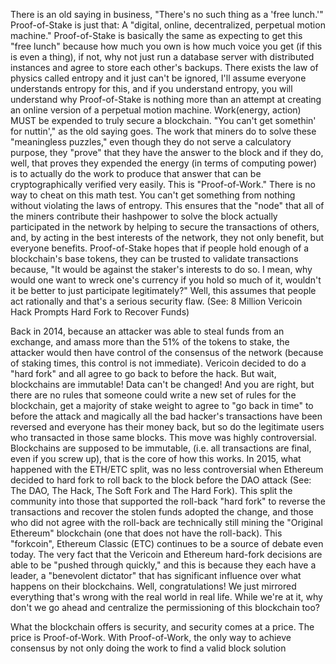 There is an old saying in business, "There's no such thing as a 'free lunch.'"  Proof-of-Stake is just that: A "digital, online, decentralized, perpetual motion machine." Proof-of-Stake is basically the same as expecting to get this "free lunch" because how much you own is how much voice you get (if this is even a thing), if not, why not just run a database server with distributed instances and agree to store each other's backups. There exists the law of physics called entropy and it just can't be ignored, 
I'll assume everyone understands entropy for this, and if you understand entropy, you will understand why Proof-of-Stake is nothing more than an attempt at creating an online version of a perpetual motion machine. Work(energy, action)  MUST be expended to truly secure a blockchain. "You can't get somethin' for nuttin'," as the old saying goes. The work that miners do to solve these "meaningless puzzles," even though they do not serve a calculatory purpose, they "prove" that they have the answer to the block and if they do, well, that proves they expended the energy (in terms of computing power) is to actually do the work to produce that answer that can be cryptographically verified very easily. This is "Proof-of-Work." There is no way to cheat on this math test. You can't get something from nothing without violating the laws of entropy. This ensures that the "node" that all of the miners contribute their hashpower to solve the block actually participated in the network by helping to secure the transactions of others, and, by acting in the best interests of the network, they not only benefit, but everyone benefits.
Proof-of-Stake hopes that if people hold enough of a blockchain's base tokens, they can be trusted to validate transactions because, "It would be against the staker's interests to do so. I mean, why would one want to wreck one's currency if you hold so much of it, wouldn't it be better to just participate legitimately?" Well, this assumes that people act rationally and that's a serious security flaw. (See: 8 Million Vericoin Hack Prompts Hard Fork to Recover Funds)

Back in 2014, because an attacker was able to steal funds from an exchange, and amass more than the 51% of the tokens to stake, the attacker would then have control of the consensus of the network (because of staking times, this control is not immediate). Vericoin decided to do a "hard fork" and all agree to go back to before the hack. But wait, blockchains are immutable! Data can't be changed! And you are right, but there are no rules that someone could write a new set of rules for the blockchain, get a majority of stake weight to agree to "go back in time" to before the attack and magically all the bad hacker's transactions have been reversed and everyone has their money back, but so do the legitimate users who transacted in those same blocks. This move was highly controversial. Blockchains are supposed to be immutable, (i.e. all transactions are final, even if you screw up), that is the core of how this works.
In 2015, what happened with the ETH/ETC split, was no less controversial when Ethereum decided to hard fork to roll back to the block before the DAO attack (See: The DAO, The Hack, The Soft Fork and The Hard Fork). This split the community into those that supported the roll-back "hard fork" to reverse the transactions and recover the stolen funds adopted the change, and those who did not agree with the roll-back are technically still mining the "Original Ethereum" blockchain (one that does not have the roll-back). This "forkcoin", Ethereum Classic (ETC) continues to be a source of debate even today.
The very fact that the Vericoin and Ethereum hard-fork decisions are able to be "pushed through quickly," and this is because they each have a leader, a "benevolent dictator" that has significant influence over what happens on their blockchains. Well, congratulations! We just mirrored everything that's wrong with the real world in real life. While we're at it, why don't we go ahead and centralize the permissioning of this blockchain too?

What the blockchain offers is security, and security comes at a price. The price is Proof-of-Work. With Proof-of-Work, the only way to achieve consensus by not only doing the work to find a valid block solution
